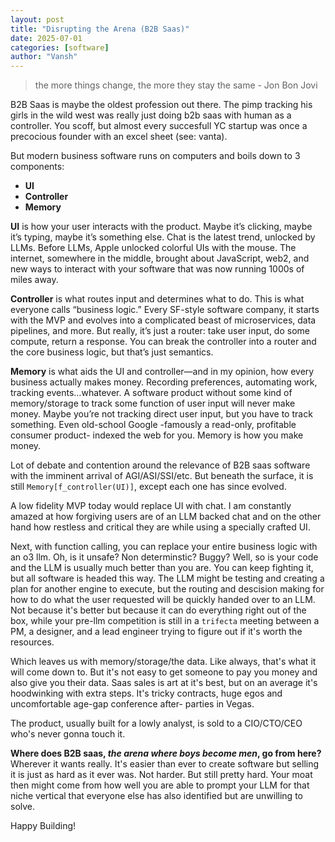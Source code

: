 ```yaml
---
layout: post
title: "Disrupting the Arena (B2B Saas)"
date: 2025-07-01
categories: [software]
author: "Vansh"
---
```


> the more things change, the more they stay the same - Jon Bon Jovi 

B2B Saas is maybe the oldest profession out there. The pimp tracking his girls in the wild west was really just doing b2b saas with human as a controller. You scoff, but almost every succesfull YC startup was once a precocious founder with an excel sheet (see: vanta).

But modern business software runs on computers and boils down to 3 components:
- **UI**
- **Controller**
- **Memory**

**UI** is how your user interacts with the product. Maybe it’s clicking, maybe it’s typing, maybe it’s something else. Chat is the latest trend, unlocked by LLMs. Before LLMs, Apple unlocked colorful UIs with the mouse. The internet, somewhere in the middle, brought about JavaScript, web2, and new ways to interact with your software that was now running 1000s of miles away.

**Controller** is what routes input and determines what to do. This is what everyone calls “business logic.” Every SF-style software company, it starts with the MVP and evolves into a complicated beast of microservices, data pipelines, and more. But really, it’s just a router: take user input, do some compute, return a response. You can break the controller into a router and the core business logic, but that’s just semantics.

**Memory** is what aids the UI and controller—and in my opinion, how every business actually makes money. Recording preferences, automating work, tracking events…whatever. A software product without some kind of memory/storage to track some function of user input will never make money. Maybe you’re not tracking direct user input, but you have to track something. Even old-school Google -famously a read-only, profitable consumer product- indexed the web for you. Memory is how you make money.

Lot of debate and contention around the relevance of B2B saas software with the imminent arrival of AGI/ASI/SSI/etc. But beneath the surface, it is still `Memory[f_controller(UI)]`, except each one has since evolved.

A low fidelity MVP today would replace UI with chat. I am constantly amazed at how forgiving users are of an LLM backed chat and on the other hand how restless and critical they are while using a specially crafted UI.

Next, with function calling, you can replace your entire business logic with an o3 llm. Oh, is it unsafe? Non determinstic? Buggy? Well, so is your code and the LLM is usually much better than you are. You can keep fighting it, but all software is headed this way. The LLM might be testing and creating a plan for another engine to execute, but the routing and descision making for how to do what the user requested will be quickly handed over to an LLM. Not because it's better but because it can do everything right out of the box, while your pre-llm competition is still in a `trifecta` meeting between a PM, a designer, and a lead engineer trying to figure out if it's worth the resources.

Which leaves us with memory/storage/the data. Like always, that's what it will come down to. But it's not easy to get someone to pay you money and also give you their data. Saas sales is art at it's best, but on an average it's hoodwinking with extra steps. It's tricky contracts, huge egos and uncomfortable age-gap conference after- parties in Vegas.

The product, usually built for a lowly analyst, is sold to a CIO/CTO/CEO who's never gonna touch it.

**Where does B2B saas, *the arena where boys become men*, go from here?** Wherever it wants really. It's easier than ever to create software but selling it is just as hard as it ever was. Not harder. But still pretty hard. Your moat then might come from how well you are able to prompt your LLM for that niche vertical that everyone else has also identified but are unwilling to solve.

Happy Building!